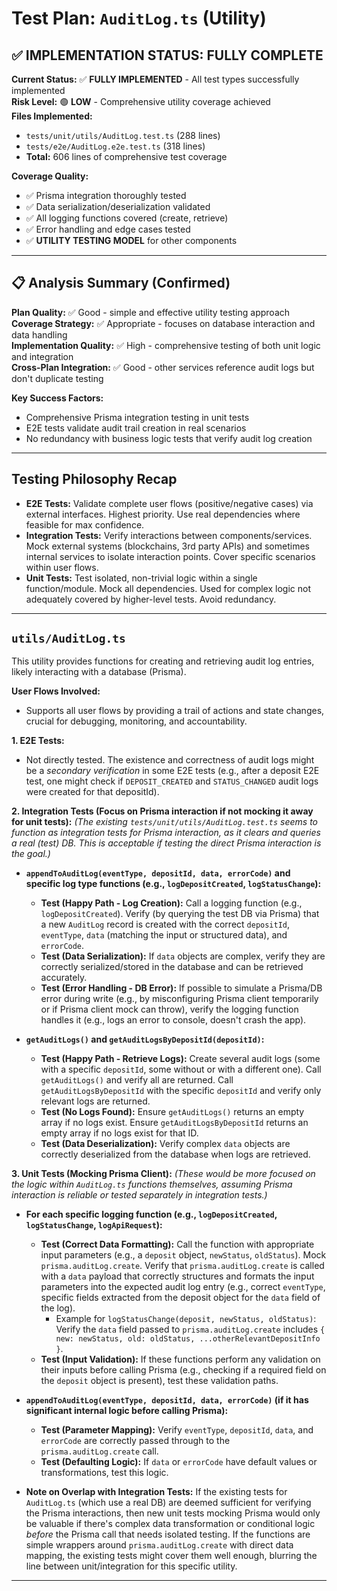 # Test Plan: `AuditLog.ts` (Utility)

## ✅ **IMPLEMENTATION STATUS: FULLY COMPLETE**

**Current Status:** ✅ **FULLY IMPLEMENTED** - All test types successfully implemented  
**Risk Level:** 🟢 **LOW** - Comprehensive utility coverage achieved  
**Files Implemented:**

- `tests/unit/utils/AuditLog.test.ts` (288 lines)
- `tests/e2e/AuditLog.e2e.test.ts` (318 lines)
- **Total:** 606 lines of comprehensive test coverage

**Coverage Quality:**

- ✅ Prisma integration thoroughly tested
- ✅ Data serialization/deserialization validated
- ✅ All logging functions covered (create, retrieve)
- ✅ Error handling and edge cases tested
- ✅ **UTILITY TESTING MODEL** for other components

---

## 📋 **Analysis Summary (Confirmed)**

**Plan Quality:** ✅ Good - simple and effective utility testing approach  
**Coverage Strategy:** ✅ Appropriate - focuses on database interaction and data handling  
**Implementation Quality:** ✅ High - comprehensive testing of both unit logic and integration  
**Cross-Plan Integration:** ✅ Good - other services reference audit logs but don't duplicate testing

**Key Success Factors:**

- Comprehensive Prisma integration testing in unit tests
- E2E tests validate audit trail creation in real scenarios
- No redundancy with business logic tests that verify audit log creation

---

## Testing Philosophy Recap

- **E2E Tests:** Validate complete user flows (positive/negative cases) via external interfaces. Highest priority. Use real dependencies where feasible for max confidence.
- **Integration Tests:** Verify interactions between components/services. Mock external systems (blockchains, 3rd party APIs) and sometimes internal services to isolate interaction points. Cover specific scenarios within user flows.
- **Unit Tests:** Test isolated, non-trivial logic within a single function/module. Mock all dependencies. Used for complex logic not adequately covered by higher-level tests. Avoid redundancy.

---

## `utils/AuditLog.ts`

This utility provides functions for creating and retrieving audit log entries, likely interacting with a database (Prisma).

**User Flows Involved:**

- Supports all user flows by providing a trail of actions and state changes, crucial for debugging, monitoring, and accountability.

**1. E2E Tests:**

- Not directly tested. The existence and correctness of audit logs might be a _secondary verification_ in some E2E tests (e.g., after a deposit E2E test, one might check if `DEPOSIT_CREATED` and `STATUS_CHANGED` audit logs were created for that depositId).

**2. Integration Tests (Focus on Prisma interaction if not mocking it away for unit tests):**
_(The existing `tests/unit/utils/AuditLog.test.ts` seems to function as integration tests for Prisma interaction, as it clears and queries a real (test) DB. This is acceptable if testing the direct Prisma interaction is the goal.)_

- **`appendToAuditLog(eventType, depositId, data, errorCode)` and specific log type functions (e.g., `logDepositCreated`, `logStatusChange`):**

  - **Test (Happy Path - Log Creation):** Call a logging function (e.g., `logDepositCreated`). Verify (by querying the test DB via Prisma) that a new `AuditLog` record is created with the correct `depositId`, `eventType`, `data` (matching the input or structured data), and `errorCode`.
  - **Test (Data Serialization):** If `data` objects are complex, verify they are correctly serialized/stored in the database and can be retrieved accurately.
  - **Test (Error Handling - DB Error):** If possible to simulate a Prisma/DB error during write (e.g., by misconfiguring Prisma client temporarily or if Prisma client mock can throw), verify the logging function handles it (e.g., logs an error to console, doesn't crash the app).

- **`getAuditLogs()` and `getAuditLogsByDepositId(depositId)`:**
  - **Test (Happy Path - Retrieve Logs):** Create several audit logs (some with a specific `depositId`, some without or with a different one). Call `getAuditLogs()` and verify all are returned. Call `getAuditLogsByDepositId` with the specific `depositId` and verify only relevant logs are returned.
  - **Test (No Logs Found):** Ensure `getAuditLogs()` returns an empty array if no logs exist. Ensure `getAuditLogsByDepositId` returns an empty array if no logs exist for that ID.
  - **Test (Data Deserialization):** Verify complex `data` objects are correctly deserialized from the database when logs are retrieved.

**3. Unit Tests (Mocking Prisma Client):**
_(These would be more focused on the logic within `AuditLog.ts` functions themselves, assuming Prisma interaction is reliable or tested separately in integration tests.)_

- **For each specific logging function (e.g., `logDepositCreated`, `logStatusChange`, `logApiRequest`):**

  - **Test (Correct Data Formatting):** Call the function with appropriate input parameters (e.g., a `deposit` object, `newStatus`, `oldStatus`). Mock `prisma.auditLog.create`. Verify that `prisma.auditLog.create` is called with a `data` payload that correctly structures and formats the input parameters into the expected audit log entry (e.g., correct `eventType`, specific fields extracted from the deposit object for the `data` field of the log).
    - Example for `logStatusChange(deposit, newStatus, oldStatus)`: Verify the `data` field passed to `prisma.auditLog.create` includes `{ new: newStatus, old: oldStatus, ...otherRelevantDepositInfo }`.
  - **Test (Input Validation):** If these functions perform any validation on their inputs before calling Prisma (e.g., checking if a required field on the `deposit` object is present), test these validation paths.

- **`appendToAuditLog(eventType, depositId, data, errorCode)` (if it has significant internal logic before calling Prisma):**

  - **Test (Parameter Mapping):** Verify `eventType`, `depositId`, `data`, and `errorCode` are correctly passed through to the `prisma.auditLog.create` call.
  - **Test (Defaulting Logic):** If `data` or `errorCode` have default values or transformations, test this logic.

- **Note on Overlap with Integration Tests:** If the existing tests for `AuditLog.ts` (which use a real DB) are deemed sufficient for verifying the Prisma interactions, then new unit tests mocking Prisma would only be valuable if there's complex data transformation or conditional logic _before_ the Prisma call that needs isolated testing. If the functions are simple wrappers around `prisma.auditLog.create` with direct data mapping, the existing tests might cover them well enough, blurring the line between unit/integration for this specific utility.

---
